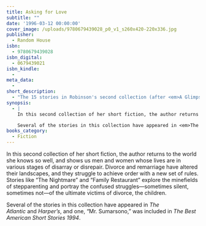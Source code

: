 ```yaml
---
title: Asking for Love
subtitle: ""
date: '1996-03-12 00:00:00'
cover_image: /uploads/9780679439028_p0_v1_s260x420-220x336.jpg
publisher:
  - Random House
isbn:
  - 9780679439028
isbn_digital:
  - 0679439021
isbn_kindle:
  -
meta_data:
  -
short_description:
  - "The 15 stories in Robinson's second collection (after <em>A Glimpse of Scarlet</em>) serve as clear windows into the posh world of East Coast WASPs."
synopsis:
  - |
    In this second collection of her short fiction, the author returns to the world she knows so well, and shows us men and women whose lives are in various stages of disarray or disrepair. Divorce and remarriage have altered their landscapes, and they struggle to achieve order with a new set of rules. Stories like “The Nightmare” and “Family Restaurant” explore the minefields of stepparenting and portray the confused struggles—sometimes silent, sometimes not—of the ultimate victims of divorce, the children.

    Several of the stories in this collection have appeared in <em>The Atlantic</em> and <em>Harper’s</em>, and one, “Mr. Sumarsono,” was included in <em>The Best American Short Stories 1994</em>.
books_category:
  - Fiction
---
```

In this second collection of her short fiction, the author returns to the world she knows so well, and shows us men and women whose lives are in various stages of disarray or disrepair. Divorce and remarriage have altered their landscapes, and they struggle to achieve order with a new set of rules. Stories like “The Nightmare” and “Family Restaurant” explore the minefields of stepparenting and portray the confused struggles—sometimes silent, sometimes not—of the ultimate victims of divorce, the children.

Several of the stories in this collection have appeared in *The Atlantic* and *Harper’s*, and one, “Mr. Sumarsono,” was included in *The Best American Short Stories 1994*.
